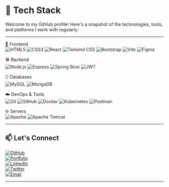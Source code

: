 # 🚀 Tech Stack

Welcome to my GitHub profile! Here's a snapshot of the technologies, tools, and platforms I work with regularly:

---
🎨 Frontend  
![HTML5](https://img.shields.io/badge/HTML5-E34F26?style=flat\&logo=html5\&logoColor=white)
![CSS3](https://img.shields.io/badge/CSS3-1572B6?style=flat\&logo=css3\&logoColor=white)
![React](https://img.shields.io/badge/React-61DAFB?style=flat\&logo=react\&logoColor=black)
![Tailwind CSS](https://img.shields.io/badge/Tailwind_CSS-06B6D4?style=flat\&logo=tailwind-css\&logoColor=white)
![Bootstrap](https://img.shields.io/badge/Bootstrap-7952B3?style=flat\&logo=bootstrap\&logoColor=white)
![Vite](https://img.shields.io/badge/Vite-646CFF?style=flat\&logo=vite\&logoColor=white)
![Figma](https://img.shields.io/badge/Figma-F24E1E?style=flat\&logo=figma\&logoColor=white)

🛠 Backend   
![Node.js](https://img.shields.io/badge/Node.js-339933?style=flat\&logo=node.js\&logoColor=white)
![Express](https://img.shields.io/badge/Express-000000?style=flat\&logo=express\&logoColor=white)
![Spring Boot](https://img.shields.io/badge/Spring_Boot-6DB33F?style=flat\&logo=spring-boot\&logoColor=white)
![JWT](https://img.shields.io/badge/JWT-000000?style=flat\&logo=json-web-tokens\&logoColor=white)

🗄 Databases   
![MySQL](https://img.shields.io/badge/MySQL-4479A1?style=flat\&logo=mysql\&logoColor=white)
![MongoDB](https://img.shields.io/badge/MongoDB-47A248?style=flat\&logo=mongodb\&logoColor=white)

☁️ DevOps & Tools   
![Git](https://img.shields.io/badge/Git-F05032?style=flat\&logo=git\&logoColor=white)
![GitHub](https://img.shields.io/badge/GitHub-181717?style=flat\&logo=github\&logoColor=white)
![Docker](https://img.shields.io/badge/Docker-2496ED?style=flat\&logo=docker\&logoColor=white)
![Kubernetes](https://img.shields.io/badge/Kubernetes-326CE5?style=flat\&logo=kubernetes\&logoColor=white)
![Postman](https://img.shields.io/badge/Postman-FF6C37?style=flat\&logo=postman\&logoColor=white)

🌐 Servers   
![Apache](https://img.shields.io/badge/Apache-D22128?style=flat\&logo=apache\&logoColor=white)
![Apache Tomcat](https://img.shields.io/badge/Apache_Tomcat-F8DC75?style=flat\&logo=apache-tomcat\&logoColor=black)

---

## 📫 Let's Connect

[![GitHub](https://img.shields.io/badge/GitHub-100000?style=flat&logo=github&logoColor=white)](https://github.com/yourusername)  
[![Portfolio](https://img.shields.io/badge/Portfolio-121212?style=flat&logo=About.me&logoColor=white)](https://yourwebsite.com)  
[![LinkedIn](https://img.shields.io/badge/LinkedIn-0A66C2?style=flat&logo=linkedin&logoColor=white)](https://linkedin.com/in/yourprofile)  
[![Twitter](https://img.shields.io/badge/Twitter-1DA1F2?style=flat&logo=twitter&logoColor=white)](https://twitter.com/yourhandle)  
[![Email](https://img.shields.io/badge/Email-D14836?style=flat&logo=gmail&logoColor=white)](mailto:youremail@example.com)

---
